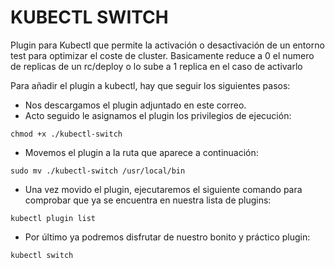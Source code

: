 # KUBECTL SWITCH

Plugin para Kubectl que permite la activación o desactivación de un entorno test para optimizar el coste de cluster.
Basicamente reduce a 0 el numero de replicas de un rc/deploy o lo sube a 1 replica en el caso de activarlo

Para añadir el plugin a kubectl, hay que seguir los siguientes pasos:

- Nos descargamos el plugin adjuntado en este correo.
- Acto seguido le asignamos el plugin los privilegios de ejecución:
```
chmod +x ./kubectl-switch
```
- Movemos el plugin a la ruta que aparece a continuación:
```
sudo mv ./kubectl-switch /usr/local/bin
```
- Una vez movido el plugin, ejecutaremos el siguiente comando para comprobar que ya se encuentra en nuestra lista de plugins:
```
kubectl plugin list
```
- Por último ya podremos disfrutar de nuestro bonito y práctico plugin:
```
kubectl switch
```
